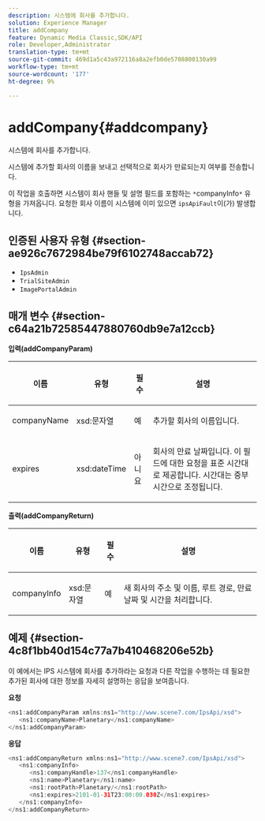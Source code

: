 ```yaml
---
description: 시스템에 회사를 추가합니다.
solution: Experience Manager
title: addCompany
feature: Dynamic Media Classic,SDK/API
role: Developer,Administrator
translation-type: tm+mt
source-git-commit: 469d1a5c43a972116a8a2efb0de5708800130a99
workflow-type: tm+mt
source-wordcount: '177'
ht-degree: 9%

---
```



# addCompany{#addcompany}

시스템에 회사를 추가합니다.

시스템에 추가할 회사의 이름을 보내고 선택적으로 회사가 만료되는지 여부를 전송합니다.

이 작업을 호출하면 시스템이 회사 핸들 및 설명 필드를 포함하는 `*`companyInfo`*` 유형을 가져옵니다. 요청한 회사 이름이 시스템에 이미 있으면 `ipsApiFault`이(가) 발생합니다.

## 인증된 사용자 유형 {#section-ae926c7672984be79f6102748accab72}

* `IpsAdmin`
* `TrialSiteAdmin`
* `ImagePortalAdmin`

## 매개 변수 {#section-c64a21b72585447880760db9e7a12ccb}

**입력(addCompanyParam)**

<table id="table_AA915BAD2E8E4A1B9719725994309CE8"> 
 <thead> 
  <tr> 
   <th colname="col1" class="entry"> <p>이름 </p> </th> 
   <th colname="col2" class="entry"> <p>유형 </p> </th> 
   <th colname="col3" class="entry"> <p>필수 </p> </th> 
   <th colname="col4" class="entry"> <p>설명 </p> </th> 
  </tr> 
 </thead>
 <tbody> 
  <tr> 
   <td colname="col1"> <p><span class="codeph"> <span class="varname"> companyName</span> </span> </p> </td> 
   <td colname="col2"> <p><span class="codeph"> xsd:문자열</span> </p> </td> 
   <td colname="col3"> <p>예 </p> </td> 
   <td colname="col4"> <p>추가할 회사의 이름입니다. </p> </td> 
  </tr> 
  <tr> 
   <td colname="col1"> <p><span class="codeph"> <span class="varname"> expires</span> </span> </p> </td> 
   <td colname="col2"> <p><span class="codeph"> xsd:dateTime</span> </p> </td> 
   <td colname="col3"> <p>아니요 </p> </td> 
   <td colname="col4"> <p>회사의 만료 날짜입니다. 이 필드에 대한 요청을 표준 시간대로 제공합니다. 시간대는 중부 시간으로 조정됩니다. </p> </td> 
  </tr> 
 </tbody> 
</table>

**출력(addCompanyReturn)**

<table id="table_89EBAC0E0FB34793BD843837BB02B518"> 
 <thead> 
  <tr> 
   <th colname="col1" class="entry"> <p>이름 </p> </th> 
   <th colname="col2" class="entry"> <p>유형 </p> </th> 
   <th colname="col3" class="entry"> <p>필수 </p> </th> 
   <th colname="col4" class="entry"> <p>설명 </p> </th> 
  </tr> 
 </thead>
 <tbody> 
  <tr> 
   <td colname="col1"> <p><span class="codeph"> <span class="varname"> companyInfo</span> </span> </p> </td> 
   <td colname="col2"> <p><span class="codeph"> xsd:문자열</span> </p> </td> 
   <td colname="col3"> <p>예 </p> </td> 
   <td colname="col4"> <p>새 회사의 주소 및 이름, 루트 경로, 만료 날짜 및 시간을 처리합니다. </p> </td> 
  </tr> 
 </tbody> 
</table>

## 예제 {#section-4c8f1bb40d154c77a7b410468206e52b}

이 예에서는 IPS 시스템에 회사를 추가하라는 요청과 다른 작업을 수행하는 데 필요한 추가된 회사에 대한 정보를 자세히 설명하는 응답을 보여줍니다.

**요청**

```java
<ns1:addCompanyParam xmlns:ns1="http://www.scene7.com/IpsApi/xsd">
   <ns1:companyName>Planetary</ns1:companyName>
</ns1:addCompanyParam>
```

**응답**

```java
<ns1:addCompanyReturn xmlns:ns1="http://www.scene7.com/IpsApi/xsd">
   <ns1:companyInfo>
      <ns1:companyHandle>137</ns1:companyHandle>
      <ns1:name>Planetary</ns1:name>
      <ns1:rootPath>Planetary/</ns1:rootPath>
      <ns1:expires>2101-01-31T23:00:00.030Z</ns1:expires>
   </ns1:companyInfo>
</ns1:addCompanyReturn>
```

